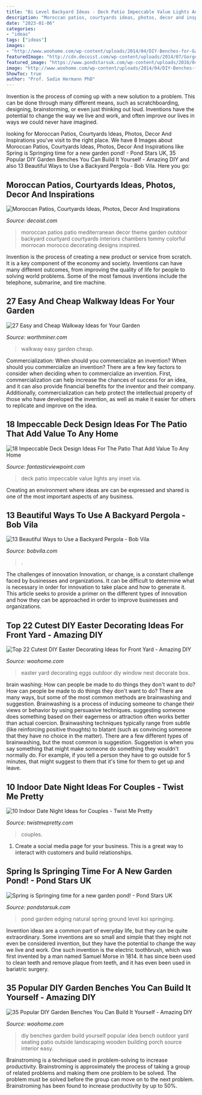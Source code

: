 ```yaml
---
title: "Bi Level Backyard Ideas - Deck Patio Impeccable Value Lights Any Inset Via"
description: "Moroccan patios, courtyards ideas, photos, decor and inspirations"
date: "2023-01-06"
categories:
- "ideas"
tags: ["ideas"]
images:
- "http://www.woohome.com/wp-content/uploads/2014/04/DIY-Benches-for-Garden-15.jpg"
featuredImage: "http://cdn.decoist.com/wp-content/uploads/2014/07/Gorgeous-Moroccan-patio-is-perfect-for-a-home-with-Mediterranean-theme.jpg"
featured_image: "https://www.pondstarsuk.com/wp-content/uploads/2016/04/groundlevel-pond.jpg"
image: "http://www.woohome.com/wp-content/uploads/2014/04/DIY-Benches-for-Garden-15.jpg"
ShowToc: true
author: "Prof. Sadie Hermann PhD"
---
```



Invention is the process of coming up with a new solution to a problem. This can be done through many different means, such as scratchboarding, designing, brainstorming, or even just thinking out loud. Inventions have the potential to change the way we live and work, and often improve our lives in ways we could never have imagined.

	

		
looking for Moroccan Patios, Courtyards Ideas, Photos, Decor And Inspirations you've visit to the right place. We have 8 Images about Moroccan Patios, Courtyards Ideas, Photos, Decor And Inspirations like Spring is Springing time for a new garden pond! - Pond Stars UK, 35 Popular DIY Garden Benches You Can Build It Yourself - Amazing DIY and also 13 Beautiful Ways to Use a Backyard Pergola - Bob Vila. Here you go:
		
    
## Moroccan Patios, Courtyards Ideas, Photos, Decor And Inspirations

<img loading=lazy src="http://cdn.decoist.com/wp-content/uploads/2014/07/Gorgeous-Moroccan-patio-is-perfect-for-a-home-with-Mediterranean-theme.jpg" onerror="this.onerror=null;this.src='https://tse3.mm.bing.net/th?id=OIP.-8lPoNLVJ-0s6Wdh90BLNwHaFS&amp;pid=15.1';" alt="Moroccan Patios, Courtyards Ideas, Photos, Decor And Inspirations">

_Source: decoist.com_

>moroccan patios patio mediterranean decor theme garden outdoor backyard courtyard courtyards interiors chambers tommy colorful morrocan morocco decorating designs inspired. 

	

Invention is the process of creating a new product or service from scratch. It is a key component of the economy and society. Inventions can have many different outcomes, from improving the quality of life for people to solving world problems. Some of the most famous inventions include the telephone, submarine, and tire machine.

    
## 27 Easy And Cheap Walkway Ideas For Your Garden

<img loading=lazy src="https://worthminer.com/wp-content/uploads/2015/06/Easy-walkway-idea-7.jpg" onerror="this.onerror=null;this.src='https://tse3.mm.bing.net/th?id=OIP.w4Q39fZoNHXUWuYYFZcaJAHaJ3&amp;pid=15.1';" alt="27 Easy and Cheap Walkway Ideas for Your Garden">

_Source: worthminer.com_

>walkway easy garden cheap. 

	

Commercialization: When should you commercialize an invention?
When should you commercialize an invention? 
There are a few key factors to consider when deciding when to commercialize an invention. First, commercialization can help increase the chances of success for an idea, and it can also provide financial benefits for the inventor and their company. Additionally, commercialization can help protect the intellectual property of those who have developed the invention, as well as make it easier for others to replicate and improve on the idea.

    
## 18 Impeccable Deck Design Ideas For The Patio That Add Value To Any Home

<img loading=lazy src="http://www.fantasticviewpoint.com/wp-content/uploads/2015/12/inset-lights-for-deck-634x406.jpg" onerror="this.onerror=null;this.src='https://tse3.mm.bing.net/th?id=OIP.nHMjxFQW-VKBDRTVsyigzgHaEv&amp;pid=15.1';" alt="18 Impeccable Deck Design Ideas For The Patio That Add Value To Any Home">

_Source: fantasticviewpoint.com_

>deck patio impeccable value lights any inset via. 

	

Creating an environment where ideas are can be expressed and shared is one of the most important aspects of any business.

    
## 13 Beautiful Ways To Use A Backyard Pergola - Bob Vila

<img loading=lazy src="https://empire-s3-production.bobvila.com/slides/33065/original/Pergola_Ideas_with_Curtains.jpg?1563750372" onerror="this.onerror=null;this.src='https://tse1.mm.bing.net/th?id=OIP.VCZsm2fS4sdHpb7oCxFHJAHaFX&amp;pid=15.1';" alt="13 Beautiful Ways to Use a Backyard Pergola - Bob Vila">

_Source: bobvila.com_

>. 

	

The challenges of innovation
Innovation, or change, is a constant challenge faced by businesses and organizations. It can be difficult to determine what is necessary in order for innovation to take place and how to generate it. This article seeks to provide a primer on the different types of innovation and how they can be approached in order to improve businesses and organizations.

    
## Top 22 Cutest DIY Easter Decorating Ideas For Front Yard - Amazing DIY

<img loading=lazy src="https://www.woohome.com/wp-content/uploads/2018/02/Easter-decoration-for-front-yard-20.jpg" onerror="this.onerror=null;this.src='https://tse2.mm.bing.net/th?id=OIP.bpGAoSpEs2KJUbCaTtVEYgHaJ4&amp;pid=15.1';" alt="Top 22 Cutest DIY Easter Decorating Ideas for Front Yard - Amazing DIY">

_Source: woohome.com_

>easter yard decorating eggs outdoor diy window nest decorate box. 

	

brain washing: How can people be made to do things they don't want to do?
How can people be made to do things they don't want to do? There are many ways, but some of the most common methods are brainwashing and suggestion. Brainwashing is a process of inducing someone to change their views or behavior by using persuasive techniques. suggesting someone does something based on their eagerness or attraction often works better than actual coercion. Brainwashing techniques typically range from subtle (like reinforcing positive thoughts) to blatant (such as convincing someone that they have no choice in the matter). 
There are a few different types of brainwashing, but the most common is suggestion. Suggestion is when you say something that might make someone do something they wouldn't normally do. For example, if you tell a person they have to go outside for 5 minutes, that might suggest to them that it's time for them to get up and leave.

    
## 10 Indoor Date Night Ideas For Couples - Twist Me Pretty

<img loading=lazy src="https://www.twistmepretty.com/wp-content/uploads/2020/05/IMG_4708.jpg" onerror="this.onerror=null;this.src='https://tse1.mm.bing.net/th?id=OIP.fEvqLtbBFcOIXKfkIzaDTgHaHJ&amp;pid=15.1';" alt="10 Indoor Date Night Ideas for Couples - Twist Me Pretty">

_Source: twistmepretty.com_

>couples. 

	

1. Create a social media page for your business. This is a great way to interact with customers and build relationships.

    
## Spring Is Springing Time For A New Garden Pond! - Pond Stars UK

<img loading=lazy src="https://www.pondstarsuk.com/wp-content/uploads/2016/04/groundlevel-pond.jpg" onerror="this.onerror=null;this.src='https://tse2.mm.bing.net/th?id=OIP.gZ7hLp86TN2GS34ES3-rMQHaEd&amp;pid=15.1';" alt="Spring is Springing time for a new garden pond! - Pond Stars UK">

_Source: pondstarsuk.com_

>pond garden edging natural spring ground level koi springing. 

	

Invention ideas are a common part of everyday life, but they can be quite extraordinary. Some inventions are so small and simple that they might not even be considered invention, but they have the potential to change the way we live and work. One such invention is the electric toothbrush, which was first invented by a man named Samuel Morse in 1814. It has since been used to clean teeth and remove plaque from teeth, and it has even been used in bariatric surgery.

    
## 35 Popular DIY Garden Benches You Can Build It Yourself - Amazing DIY

<img loading=lazy src="http://www.woohome.com/wp-content/uploads/2014/04/DIY-Benches-for-Garden-15.jpg" onerror="this.onerror=null;this.src='https://tse3.mm.bing.net/th?id=OIP.OzKFjpHHnqEKOTNBDSonGQHaKH&amp;pid=15.1';" alt="35 Popular DIY Garden Benches You Can Build It Yourself - Amazing DIY">

_Source: woohome.com_

>diy benches garden build yourself popular idea bench outdoor yard seating patio outside landscaping wooden building porch source interior easy. 

	

Brainstroming is a technique used in problem-solving to increase productivity. Brainstroming is approximately the process of taking a group of related problems and making them one problem to be solved. The problem must be solved before the group can move on to the next problem. Brainstroming has been found to increase productivity by up to 50%.


